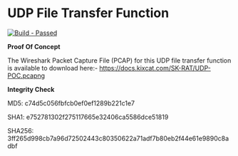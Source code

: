 # UDP File Transfer Function #

<p align="left">
    </a>
    <a href="https://github.com/SyafiqHadzir/Stealth-Kid-RAT/tree/Concept/dev/file-transfer/TCP/bin">
        <img src="https://img.shields.io/badge/Build-Passed-brightgreen.svg?style=plastic?maxAge=7200" alt="Build - Passed">
    </a>
</p>

**Proof Of Concept**

The Wireshark Packet Capture File (PCAP) for this UDP file transfer function is available to download here:-
<a href="https://docs.kixcat.com/SK-RAT/UDP-POC.pcapng">https://docs.kixcat.com/SK-RAT/UDP-POC.pcapng</a>

**Integrity Check**

MD5:    c74d5c056fbfcb0ef0ef1289b221c1e7

SHA1:   e752781302f275117665e32406ca5586dce51819

SHA256: 3ff265d998cb7a96d72502443c80350622a71adf7b80eb2f44e61e9890c8adbf

